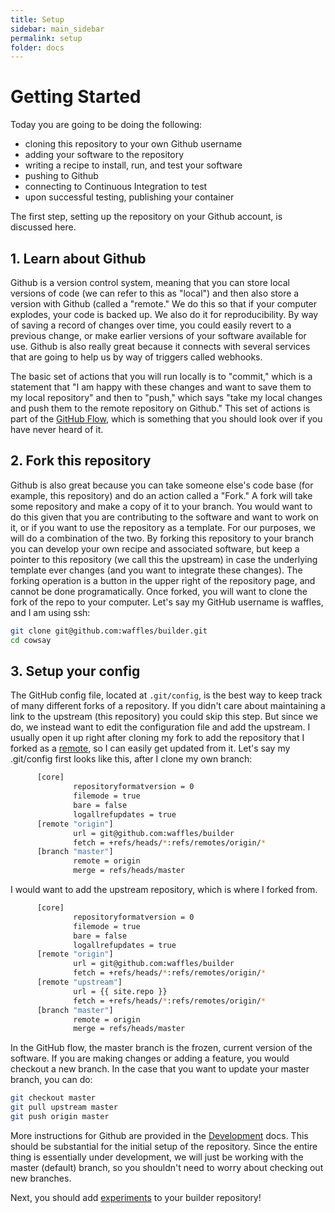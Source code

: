 ```yaml
---
title: Setup
sidebar: main_sidebar
permalink: setup
folder: docs
---
```


# Getting Started

Today you are going to be doing the following:

 - cloning this repository to your own Github username
 - adding your software to the repository
 - writing a recipe to install, run, and test your software
 - pushing to Github
 - connecting to Continuous Integration to test
 - upon successful testing, publishing your container

The first step, setting up the repository on your Github account, is discussed here.


## 1. Learn about Github

Github is a version control system, meaning that you can store local versions of code (we can refer to this as "local") and then also store a version with Github (called a "remote." We do this so that if your computer explodes, your code is backed up. We also do it for reproducibility. By way of saving a record of changes over time, you could easily revert to a previous change, or make earlier versions of your software available for use.  Github is also really great because it connects with several services that are going to help us by way of triggers called webhooks. 

The basic set of actions that you will run locally is to "commit," which is a statement that "I am happy with these changes and want to save them to my local repository" and then to "push," which says "take my local changes and push them to the remote repository on Github." This set of actions is part of the <a href="https://guides.github.com/introduction/flow/" target="_blank">GitHub Flow</a>, which is something that you should look over if you have never heard of it. 

## 2. Fork this repository
Github is also great because you can take someone else's code base (for example, this repository) and do an action called a "Fork." A fork will take some repository and make a copy of it to your branch. You would want to do this given that you are contributing to the software and want to work on it, or if you want to use the repository as a template. For our purposes, we will do a combination of the two. By forking this repository to your branch you can develop your own recipe and associated software, but keep a pointer to this repository (we call this the upstream) in case the underlying template ever changes (and you want to integrate these changes).  The forking operation is a button in
the upper right of the repository page, and cannot be done programatically. Once forked, you will want to clone the fork of the repo to your computer. Let's say my GitHub username is waffles, and I am using ssh:

```bash
git clone git@github.com:waffles/builder.git
cd cowsay
```

## 3. Setup your config
The GitHub config file, located at `.git/config`, is the best way to keep track of many different forks of a repository. If you didn't care about maintaining a link to the upstream (this repository) you could skip this step. But since we do, we instead want to edit the configuration file and add the upstream.  I usually open it up right after cloning my fork to add the repository that I forked as a <a href="https://help.github.com/articles/adding-a-remote/" target="_blank">remote</a>, so I can easily get updated from it. Let's say my .git/config first looks like this, after I clone my own branch:


```bash
      [core]
              repositoryformatversion = 0
              filemode = true
              bare = false
              logallrefupdates = true
      [remote "origin"]
              url = git@github.com:waffles/builder
              fetch = +refs/heads/*:refs/remotes/origin/*
      [branch "master"]
              remote = origin
              merge = refs/heads/master
```


I would want to add the upstream repository, which is where I forked from.


```bash
      [core]
              repositoryformatversion = 0
              filemode = true
              bare = false
              logallrefupdates = true
      [remote "origin"]
              url = git@github.com:waffles/builder
              fetch = +refs/heads/*:refs/remotes/origin/*
      [remote "upstream"]
              url = {{ site.repo }}
              fetch = +refs/heads/*:refs/remotes/origin/*
      [branch "master"]
              remote = origin
              merge = refs/heads/master
```

In the GitHub flow, the master branch is the frozen, current version of the software. If you are making changes or adding a feature, you would checkout a new branch. In the case that you want to update your master branch, you can do:

```bash
git checkout master
git pull upstream master
git push origin master
```

More instructions for Github are provided in the [Development](development) docs. This should be substantial for the initial setup of the repository. Since the entire thing is essentially under development, we will just be working with the master (default) branch, so you shouldn't need to worry about checking out new branches.

Next, you should add [experiments](experiments) to your builder repository!
